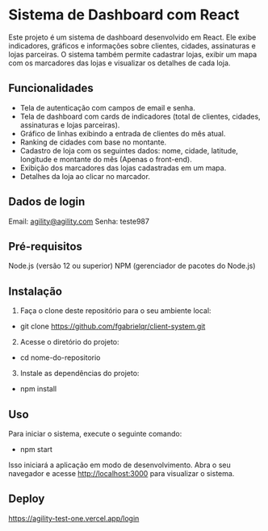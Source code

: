 # Sistema de Dashboard com React

Este projeto é um sistema de dashboard desenvolvido em React. Ele exibe indicadores, gráficos e informações sobre clientes, cidades, assinaturas e lojas parceiras. O sistema também permite cadastrar lojas, exibir um mapa com os marcadores das lojas e visualizar os detalhes de cada loja.

## Funcionalidades

- Tela de autenticação com campos de email e senha.
- Tela de dashboard com cards de indicadores (total de clientes, cidades, assinaturas e lojas parceiras).
- Gráfico de linhas exibindo a entrada de clientes do mês atual.
- Ranking de cidades com base no montante.
- Cadastro de loja com os seguintes dados: nome, cidade, latitude, longitude e montante do mês (Apenas o front-end).
- Exibição dos marcadores das lojas cadastradas em um mapa.
- Detalhes da loja ao clicar no marcador.

## Dados de login

Email: agility@agility.com
Senha: teste987

## Pré-requisitos

Node.js (versão 12 ou superior)
NPM (gerenciador de pacotes do Node.js)

## Instalação

1. Faça o clone deste repositório para o seu ambiente local:

- git clone https://github.com/fgabrielqr/client-system.git

2. Acesse o diretório do projeto:

- cd nome-do-repositorio

3. Instale as dependências do projeto:

- npm install

## Uso

Para iniciar o sistema, execute o seguinte comando:

- npm start

Isso iniciará a aplicação em modo de desenvolvimento. Abra o seu navegador e acesse [http://localhost:3000](http://localhost:3000) para visualizar o sistema.

## Deploy

https://agility-test-one.vercel.app/login
